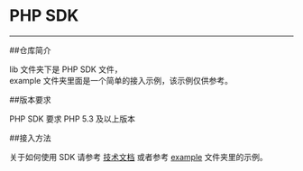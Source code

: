 PHP SDK 
=================

****

##仓库简介

lib 文件夹下是 PHP SDK 文件，<br>
example 文件夹里面是一个简单的接入示例，该示例仅供参考。

##版本要求

PHP SDK 要求 PHP 5.3 及以上版本

##接入方法

关于如何使用 SDK 请参考 [技术文档](https://pingplusplus.com/document) 或者参考 [example](https://github.com/PingPlusPlus/pingpp-PHP/tree/master/example) 文件夹里的示例。
